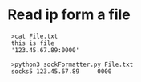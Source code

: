 # Read ip form a file

     >cat File.txt
     this is file
     '123.45.67.89:0000' 

     >python3 sockFormatter.py File.txt
     socks5 123.45.67.89     0000
